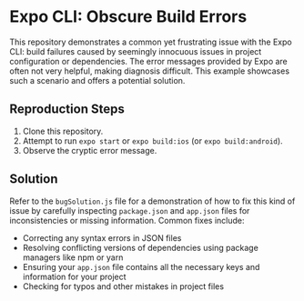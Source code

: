 # Expo CLI: Obscure Build Errors

This repository demonstrates a common yet frustrating issue with the Expo CLI: build failures caused by seemingly innocuous issues in project configuration or dependencies.  The error messages provided by Expo are often not very helpful, making diagnosis difficult.  This example showcases such a scenario and offers a potential solution.

## Reproduction Steps

1. Clone this repository.
2. Attempt to run `expo start` or `expo build:ios` (or `expo build:android`).
3. Observe the cryptic error message.

## Solution

Refer to the `bugSolution.js` file for a demonstration of how to fix this kind of issue by carefully inspecting `package.json` and `app.json` files for inconsistencies or missing information.  Common fixes include:
* Correcting any syntax errors in JSON files
* Resolving conflicting versions of dependencies using package managers like npm or yarn
* Ensuring your `app.json` file contains all the necessary keys and information for your project
* Checking for typos and other mistakes in project files
